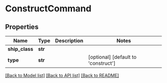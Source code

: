 # ConstructCommand

## Properties
Name | Type | Description | Notes
------------ | ------------- | ------------- | -------------
**ship_class** | **str** |  | 
**type** | **str** |  | [optional] [default to 'construct']

[[Back to Model list]](../README.md#documentation-for-models) [[Back to API list]](../README.md#documentation-for-api-endpoints) [[Back to README]](../README.md)


